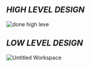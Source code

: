 ## *HIGH LEVEL DESIGN*
![done high leve](https://user-images.githubusercontent.com/86190226/125280855-2c3d8a80-e333-11eb-98d4-0a2dd3494ed9.jpg)

## *LOW LEVEL DESIGN*
![Untitled Workspace](https://user-images.githubusercontent.com/86190226/124717942-3ae70480-df23-11eb-860b-d33c608f54b8.jpg)
